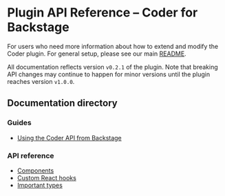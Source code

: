 # Plugin API Reference – Coder for Backstage

For users who need more information about how to extend and modify the Coder plugin. For general setup, please see our main [README](../README.md).

All documentation reflects version `v0.2.1` of the plugin. Note that breaking API changes may continue to happen for minor versions until the plugin reaches version `v1.0.0`.

## Documentation directory

### Guides

- [Using the Coder API from Backstage](./guides/coder-api.md)

### API reference

- [Components](./components.md)
- [Custom React hooks](./hooks.md)
- [Important types](./types.md)
